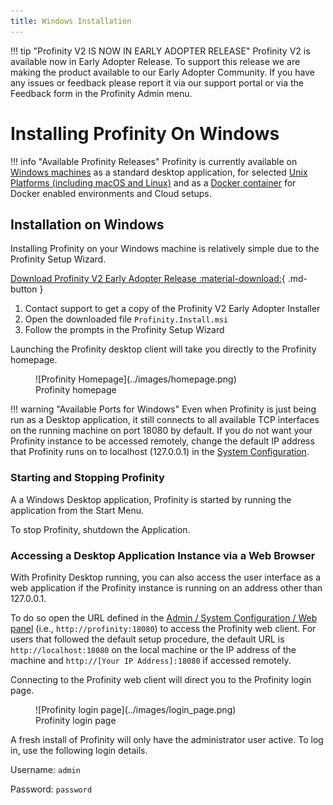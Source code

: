```yaml
---
title: Windows Installation
---
```


!!! tip "Profinity V2 IS NOW IN EARLY ADOPTER RELEASE"
    Profinity V2 is available now in Early Adopter Release.  To support this release we are making the product available to our Early Adopter Community.  If you have any issues or feedback please report it via our support portal or via the Feedback form in the Profinity Admin menu.

# Installing Profinity On Windows

!!! info "Available Profinity Releases"
    Profinity is currently available on [Windows machines](./Windows_Installation.md) as a standard desktop application, for selected [Unix Platforms (including macOS and Linux)](./Zip_Installation.md) and as a [Docker container](./Docker_Installation.md) for Docker enabled environments and Cloud setups.

## Installation on Windows

Installing Profinity on your Windows machine is relatively simple due to the Profinity Setup Wizard.

[Download Profinity V2 Early Adopter Release :material-download:](https://github.com/Prohelion/Profinity_V2_Early_Adopter_Release/releases/latest/download/Profinity.Install.msi){ .md-button }


1. Contact support to get a copy of the Profinity V2 Early Adopter Installer
2. Open the downloaded file `Profinity.Install.msi`
3. Follow the prompts in the Profinity Setup Wizard

Launching the Profinity desktop client will take you directly to the Profinity homepage.

<figure markdown>
![Profinity Homepage](../images/homepage.png)
<figcaption>Profinity homepage</figcaption>
</figure>

!!! warning "Available Ports for Windows"
    Even when Profinity is just being run as a Desktop application, it still connects to all available TCP interfaces on the running machine on port 18080 by default.  If you do not want your Profinity instance to be accessed remotely, change the default IP address that Profinity runs on to localhost (127.0.0.1) in the [System Configuration](../Administration/System_Config.md).

### Starting and Stopping Profinity

A a Windows Desktop application, Profinity is started by running the application from the Start Menu.  

To stop Profinity, shutdown the Application.

### Accessing a Desktop Application Instance via a Web Browser

With Profinity Desktop running, you can also access the user interface as a web application if the Profinity instance is running on an address other than 127.0.0.1.  

To do so open the URL defined in the [Admin / System Configuration / Web panel](../Administration/System_Config.md) (i.e., `http://profinity:18080`) to access the Profinity web client. For users that followed the default setup procedure, the default URL is `http://localhost:18080` on the local machine or the IP address of the machine and `http://[Your IP Address]:18080` if accessed remotely.

Connecting to the Profinity web client will direct you to the Profinity login page. 

<figure markdown>
![Profinity login page](../images/login_page.png)
<figcaption>Profinity login page</figcaption>
</figure>

A fresh install of Profinity will only have the administrator user active. To log in, use the following login details.

Username: `admin`

Password: `password`